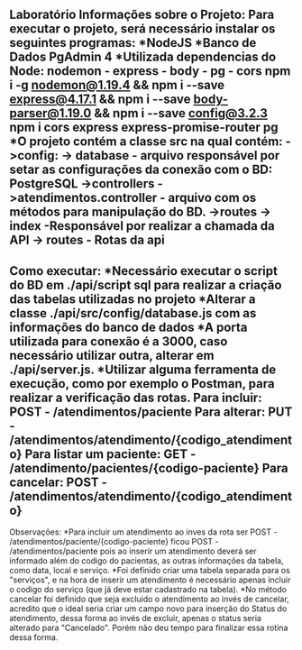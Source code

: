 Laboratório
Informações sobre o Projeto:
  Para executar o projeto, será necessário instalar os seguintes programas:
  *NodeJS
  *Banco de Dados PgAdmin 4
  *Utilizada dependencias do Node: nodemon - express - body - pg - cors
 	npm i -g nodemon@1.19.4 && npm i --save express@4.17.1 && npm i --save body-parser@1.19.0 && npm i --save config@3.2.3
    npm i cors express express-promise-router pg
  *O projeto contém a classe src na qual contém:
	->config:
		-> database - arquivo responsável por setar as configurações da conexão com o BD: PostgreSQL
	->controllers
		->atendimentos.controller - arquivo com os métodos para manipulação do BD.
	->routes
		-> index -Responsável por realizar a chamada da API
		-> routes - Rotas da api
--------------------------------------------------------------------------------------------------
 Como executar:
 	*Necessário executar o script do BD em ./api/script sql para realizar a criação das tabelas utilizadas no projeto
 	*Alterar a classe ./api/src/config/database.js com as informações do banco de dados
 	*A porta utilizada para conexão é a 3000, caso necessário utilizar outra, alterar em ./api/server.js.
 	*Utilizar alguma ferramenta de execução, como por exemplo o Postman, para realizar a verificação das rotas.
 	Para incluir: POST - /atendimentos/paciente
 	Para alterar: PUT - /atendimentos/atendimento/{codigo_atendimento}
 	Para listar um paciente: GET - /atendimento/pacientes/{codigo-paciente}
 	Para cancelar: POST - /atendimentos/atendimento/{codigo_atendimento}
---------------------------------------------------------------------------------------------------
Observações:
	*Para incluir um atendimento ao inves da rota ser POST - /atendimentos/paciente/{codigo-paciente} ficou POST - /atendimentos/paciente pois ao inserir um atendimento deverá ser informado além do codigo do pacientas, as outras informações da tabela, como data, local e serviço.
	*Foi definido criar uma tabela separada para os "serviços", e na hora de inserir um atendimento é necessário apenas incluir o codigo do serviço (que já deve estar cadastrado na tabela).
	*No método cancelar foi definido que seja excluido o atendimento ao invés de cancelar, acredito que o ideal seria criar um campo novo para inserção do Status do atendimento, dessa forma ao invés de excluir, apenas o status seria alterado para "Cancelado". Porém não deu tempo para finalizar essa rotina dessa forma.